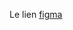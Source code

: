 Le lien <a href='https://www.figma.com/file/oVRmXTkuhjOvqrYkjduqIJ/Projet-Ergonomie?type=design&node-id=0%3A1&mode=design&t=EXKER9fd5EqbUXJQ-1'>figma</a>
